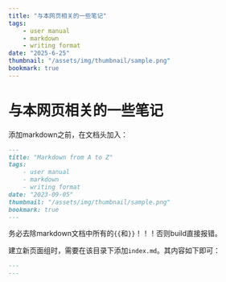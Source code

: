 ```yaml
---
title: "与本网页相关的一些笔记"
tags:
    - user manual
    - markdown
    - writing format
date: "2025-6-25"
thumbnail: "/assets/img/thumbnail/sample.png"
bookmark: true
---
```


# 与本网页相关的一些笔记
添加markdown之前，在文档头加入：

```markdown
---
title: "Markdown from A to Z"
tags:
    - user manual
    - markdown
    - writing format
date: "2023-09-05"
thumbnail: "/assets/img/thumbnail/sample.png"
bookmark: true
---
```

务必去除markdown文档中所有的`{{`和`}}`！！！否则build直接报错。

建立新页面组时，需要在该目录下添加`index.md`。其内容如下即可：
```markdown
---
---
```
